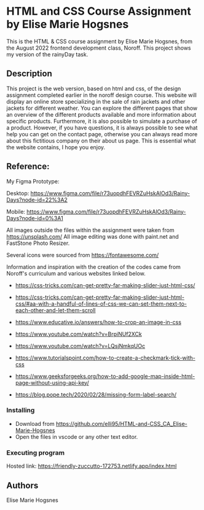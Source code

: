 # HTML and CSS Course Assignment by Elise Marie Hogsnes

This is the HTML & CSS course assignment by Elise Marie Hogsnes,
from the August 2022 frontend development class, Noroff.
This project shows my version of the rainyDay task.

## Description

This project is the web version, based on html and css, of the design assignment completed earlier in the noroff design course.
This website will display an online store specializing in the sale of rain jackets and other jackets for different weather.
You can explore the different pages that show an overview of the different products available and more information about specific products.
Furthermore, it is also possible to simulate a purchase of a product.
However, if you have questions, it is always possible to see what help you can get on the contact page, otherwise you can always read more about this fictitious company on their about us page.
This is essential what the website contains, I hope you enjoy.

## Reference:

My Figma Prototype:

Desktop: https://www.figma.com/file/r73uopdhFEVRZuHskAlOd3/Rainy-Days?node-id=22%3A2

Mobile: https://www.figma.com/file/r73uopdhFEVRZuHskAlOd3/Rainy-Days?node-id=0%3A1

All images outside the files within the assignment were taken from https://unsplash.com/
All image editing was done with paint.net and FastStone Photo Resizer.

Several icons were sourced from https://fontawesome.com/

Information and inspiration with the creation of the codes came from Noroff's curriculum and various websites linked below.

- https://css-tricks.com/can-get-pretty-far-making-slider-just-html-css/

- https://css-tricks.com/can-get-pretty-far-making-slider-just-html-css/#aa-with-a-handful-of-lines-of-css-we-can-set-them-next-to-each-other-and-let-them-scroll

- https://www.educative.io/answers/how-to-crop-an-image-in-css

- https://www.youtube.com/watch?v=BrpiNUf2XCk

- https://www.youtube.com/watch?v=LQsjNmkqUOc

- https://www.tutorialspoint.com/how-to-create-a-checkmark-tick-with-css

- https://www.geeksforgeeks.org/how-to-add-google-map-inside-html-page-without-using-api-key/

- https://blog.pope.tech/2020/02/28/missing-form-label-search/

### Installing

- Download from https://github.com/elli95/HTML-and-CSS_CA_Elise-Marie-Hogsnes
- Open the files in vscode or any other text editor.

### Executing program

Hosted link:
https://friendly-zuccutto-172753.netlify.app/index.html

## Authors

Elise Marie Hogsnes
